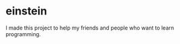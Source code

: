 einstein
========

I made this project to help my friends and people who want to learn programming.
